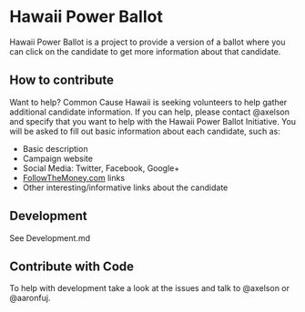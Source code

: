 Hawaii Power Ballot
===================

Hawaii Power Ballot is a project to provide a version of a ballot where you can click on the candidate to get more information about that candidate.

How to contribute
-----------------

Want to help? Common Cause Hawaii is seeking volunteers to help gather additional candidate information. If you can help, please contact @axelson and specify that you want to help with the Hawaii Power Ballot Initiative. You will be asked to fill out basic information about each candidate, such as:
* Basic description
* Campaign website
* Social Media: Twitter, Facebook, Google+
* [FollowTheMoney.com](http://FollowTheMoney.com) links
* Other interesting/informative links about the candidate

Development
-----------

See Development.md

Contribute with Code
--------------------

To help with development take a look at the issues and talk to @axelson or @aaronfuj.
